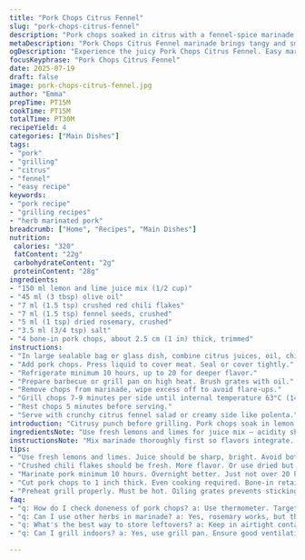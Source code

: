 ```yaml
---
title: "Pork Chops Citrus Fennel"
slug: "pork-chops-citrus-fennel"
description: "Pork chops soaked in citrus with a fennel-spice marinade. Uses lemon and lime juice swapped from original orange, rosemary instead of crushed peppercorns. Marinate 10-20 hours. Grill fast over high heat about 15 min total. Serve with bright salad or creamy polenta. Spicy heat softened by herbs. Tangy, slightly smoky, aromatic. Dairyfree, glutenfree, eggfree, nut free."
metaDescription: "Pork Chops Citrus Fennel marinade brings tangy and smoky flavors. A simple yet flavorful dish for any occasion."
ogDescription: "Experience the juicy Pork Chops Citrus Fennel. Easy marinade combines bright citrus with aromatic herbs. Perfect for grilling lovers."
focusKeyphrase: "Pork Chops Citrus Fennel"
date: 2025-07-19
draft: false
image: pork-chops-citrus-fennel.jpg
author: "Emma"
prepTime: PT15M
cookTime: PT15M
totalTime: PT30M
recipeYield: 4
categories: ["Main Dishes"]
tags:
- "pork"
- "grilling"
- "citrus"
- "fennel"
- "easy recipe"
keywords:
- "pork recipe"
- "grilling recipes"
- "herb marinated pork"
breadcrumb: ["Home", "Recipes", "Main Dishes"]
nutrition: 
 calories: "320"
 fatContent: "22g"
 carbohydrateContent: "2g"
 proteinContent: "28g"
ingredients:
- "150 ml lemon and lime juice mix (1/2 cup)"
- "45 ml (3 tbsp) olive oil"
- "7 ml (1.5 tsp) crushed red chili flakes"
- "7 ml (1.5 tsp) fennel seeds, crushed"
- "5 ml (1 tsp) dried rosemary, crushed"
- "3.5 ml (3/4 tsp) salt"
- "4 bone-in pork chops, about 2.5 cm (1 in) thick, trimmed"
instructions:
- "In large sealable bag or glass dish, combine citrus juices, oil, chili flakes, fennel seeds, rosemary, salt. Mix vigorously."
- "Add pork chops. Press liquid to cover meat. Seal or cover tightly."
- "Refrigerate minimum 10 hours, up to 20 for deeper flavor."
- "Prepare barbecue or grill pan on high heat. Brush grates with oil."
- "Remove chops from marinade, wipe excess off to avoid flare-ups."
- "Grill chops 7-9 minutes per side until internal temperature 63°C (145°F)."
- "Rest chops 5 minutes before serving."
- "Serve with crunchy citrus fennel salad or creamy side like polenta."
introduction: "Citrusy punch before grilling. Pork chops soak in lemon and lime, time enough to soften but not overwhelm. Fennel seeds crushed, fragrance released. Rosemary swaps black pepper for piney herbal note. Chili flakes add heat but restrained. Chill 10-20 hours, flavors meld slow. Grill fast, hot flame, sizzle crackles. Charred edges, juicy inside. Essential to rest—juices catch back up. Serve up with something crisp or creamy. The key is balance—bright, spicy, herbaceous, smoky all in one bite. No dairy, no eggs, no nuts, just simple good flavors. Easy to assemble but need time for marinade work."
ingredientsNote: "Use fresh lemons and limes for juice mix — acidity sharp but bright. Olive oil smooths marinade, prevents sticking. Chili flakes crushed fresh if possible; dried work but less punch. Fennel seeds lightly crushed helps release aroma—use mortar & pestle or bottom of pan. Rosemary fresh or dried, crushed fine; substitutes thyme if needed but rosemary stronger. Salt adjusts tightly. Pork chops trimmed to 1 inch thick ensures even cooking and marinade absorption. Bone in for flavor and moisture retention. Avoid adding sugars; citrus brings natural sweetness balance. Marinate minimum 10 hours recommended, overnight best but not much longer than 20 or citrus can toughen meat."
instructionsNote: "Mix marinade thoroughly first so flavors integrate. Place chops in single layer if possible for even coverage—turn occasionally during marination if time allows. Preheat grill thoroughly, ensure grates oiled to avoid sticking. Pat chops dry before grilling to reduce flare-ups from oil or marinade residue. Cook over high direct heat thorough to sear surface locking juices inside; 7-9 minutes per side depending on thickness. Use thermometer for best doneness—145°F internal, rest five minutes to redistribute juices. Avoid opening grill too often or pressing chops, juices lost that way. Serve immediately after resting with sides. Cleanup marinade container or bag promptly. For additional twist, add zest to marinade or sprinkle chopped fresh herbs just before serving."
tips:
- "Use fresh lemons and limes. Juice should be sharp, bright. Avoid bottled juice. Fresh is key for marinating. Stronger flavor enhances pork well."
- "Crushed chili flakes should be fresh. More flavor. Or use dried but they’re less intense. Adjust spice level. Use more or less to fit preference."
- "Marinate pork minimum 10 hours. Overnight better. Just not over 20 hours. Citrus can toughen meat. Balance is essential for tender chops."
- "Cut pork chops to 1 inch thick. Even cooking required. Bone-in retains moisture. Flavor boost compared to boneless. Trim excess fat for better grilling."
- "Preheat grill properly. Must be hot. Oiling grates prevents sticking. Wipe excess marinade off chops before grilling. Less flare-ups possible that way."
faq:
- "q: How do I check doneness of pork chops? a: Use thermometer. Target 145°F internal. Juices run clear. Rest afterward for juiciness."
- "q: Can I use other herbs in marinade? a: Yes, rosemary works, but thyme can substitute. Try combinations. Experiment adds depth but balance is key."
- "q: What's the best way to store leftovers? a: Keep in airtight container. Refrigerate for up to 3 days. Reheat gently to not dry out chops."
- "q: Can I grill indoors? a: Yes, use grill pan. Ensure good ventilation. High heat needed. Watch closely for flare-ups and smoke."

---
```

